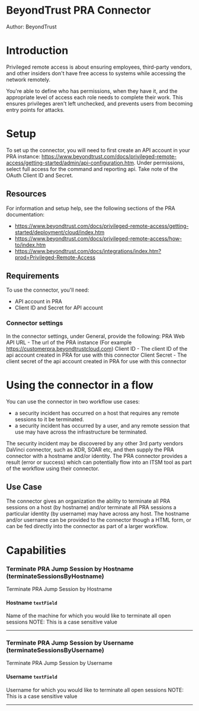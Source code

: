 
# BeyondTrust PRA Connector


Author: BeyondTrust


# Introduction

Privileged remote access is about ensuring employees, third-party vendors, and other insiders don't have free access to systems while accessing the network remotely.

You're able to define who has permissions, when they have it, and the appropriate level of access each role needs to complete their work. This ensures privileges aren't left unchecked, and prevents users from becoming entry points for attacks.


# Setup
To set up the connector,  you will need to first create an API account in your PRA instance:  https://www.beyondtrust.com/docs/privileged-remote-access/getting-started/admin/api-configuration.htm.  Under permissions, select full access for the command and reporting api.  Take note of the OAuth Client ID and Secret.



## Resources

For information and setup help, see the following sections of the PRA documentation:

- https://www.beyondtrust.com/docs/privileged-remote-access/getting-started/deployment/cloud/index.htm
- https://www.beyondtrust.com/docs/privileged-remote-access/how-to/index.htm
- https://www.beyondtrust.com/docs/integrations/index.htm?prod=Privileged-Remote-Access


## Requirements

To use the connector, you'll need:

* API account in PRA
* Client ID and Secret for API account 


### Connector settings

In the connector settings, under General, provide the following:
PRA Web API URL - The url of the PRA instance (For example https://customerpra.beyondtrustcloud.com)
Client ID - The client ID of the api account created in PRA for use with this connector
Client Secret - The client secret of the api account created in PRA for use with this connector


# Using the connector in a flow

You can use the connector in two workflow use cases:
- a security incident has occurred on a host that requires any remote sessions to it be terminated.
- a security incident has occurred by a user, and any remote session that use may have across the infrastructure be terminated. 

The security incident may be discovered by any other 3rd party vendors DaVinci connector, such as XDR, SOAR etc, and then supply the PRA connector with a hostname and/or identity.  The PRA connector provides a result (error or success) which can potentially flow into an ITSM tool as part of the workflow using their connector. 

## Use Case

The connector gives an organization the ability to terminate all PRA sessions on a host (by hostname) and/or terminate all PRA sessions a particular identity (by username) may have across any host.   The hostname and/or username can be provided to the connector though a HTML form, or can be fed directly into the connector as part of a larger workflow. 


# Capabilities

### Terminate PRA Jump Session by Hostname (terminateSessionsByHostname)


Terminate PRA Jump Session by Hostname

#### Hostname `textField`


Name of the machine for which you would like to terminate all open sessions
NOTE: This is a case sensitive value

---

### Terminate PRA Jump Session by Username (terminateSessionsByUsername)


Terminate PRA Jump Session by Username

#### Username `textField`


Username for which you would like to terminate all open sessions
NOTE: This is a case sensitive value

---


